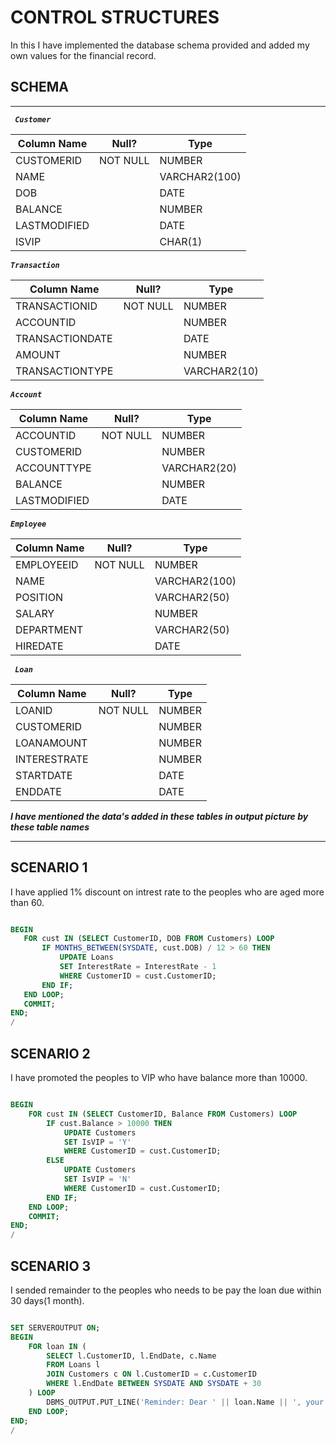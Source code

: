 # CONTROL STRUCTURES

In this I have implemented the database schema provided and added my own values for the financial record.

## SCHEMA
---------------------------

***``` Customer```***

| Column Name   | Null?     | Type           |
|---------------|-----------|----------------|
| CUSTOMERID    | NOT NULL  | NUMBER         |
| NAME          |           | VARCHAR2(100)  |
| DOB           |           | DATE           |
| BALANCE       |           | NUMBER         |
| LASTMODIFIED  |           | DATE           |
| ISVIP         |           | CHAR(1)        |

***``` Transaction ```***

| Column Name      | Null?     | Type           |
|------------------|-----------|----------------|
| TRANSACTIONID    | NOT NULL  | NUMBER         |
| ACCOUNTID        |           | NUMBER         |
| TRANSACTIONDATE  |           | DATE           |
| AMOUNT           |           | NUMBER         |
| TRANSACTIONTYPE  |           | VARCHAR2(10)   |

***``` Account ```***

| Column Name   | Null?     | Type           |
|---------------|-----------|----------------|
| ACCOUNTID     | NOT NULL  | NUMBER         |
| CUSTOMERID    |           | NUMBER         |
| ACCOUNTTYPE   |           | VARCHAR2(20)   |
| BALANCE       |           | NUMBER         |
| LASTMODIFIED  |           | DATE           |

***``` Employee ```***

| Column Name | Null?     | Type           |
|-------------|-----------|----------------|
| EMPLOYEEID  | NOT NULL  | NUMBER         |
| NAME        |           | VARCHAR2(100)  |
| POSITION    |           | VARCHAR2(50)   |
| SALARY      |           | NUMBER         |
| DEPARTMENT  |           | VARCHAR2(50)   |
| HIREDATE    |           | DATE           |

***``` Loan```***

| Column Name   | Null?     | Type           |
|---------------|-----------|----------------|
| LOANID        | NOT NULL  | NUMBER         |
| CUSTOMERID    |           | NUMBER         |
| LOANAMOUNT    |           | NUMBER         |
| INTERESTRATE  |           | NUMBER         |
| STARTDATE     |           | DATE           |
| ENDDATE       |           | DATE           |



***I have mentioned the data's added in these tables in output picture by these table names***

---------------------------

## SCENARIO 1

 I have applied 1% discount on intrest rate to the peoples who are aged more than 60.

 ``` sql

BEGIN
    FOR cust IN (SELECT CustomerID, DOB FROM Customers) LOOP
        IF MONTHS_BETWEEN(SYSDATE, cust.DOB) / 12 > 60 THEN
            UPDATE Loans
            SET InterestRate = InterestRate - 1
            WHERE CustomerID = cust.CustomerID;
        END IF;
    END LOOP;
    COMMIT;
END;
/

 ```

## SCENARIO 2

 I have promoted the peoples to VIP who have balance more than 10000.

``` sql

BEGIN
    FOR cust IN (SELECT CustomerID, Balance FROM Customers) LOOP
        IF cust.Balance > 10000 THEN
            UPDATE Customers
            SET IsVIP = 'Y'
            WHERE CustomerID = cust.CustomerID;
        ELSE
            UPDATE Customers
            SET IsVIP = 'N'
            WHERE CustomerID = cust.CustomerID;
        END IF;
    END LOOP;
    COMMIT;
END;
/

```

## SCENARIO 3

I sended remainder to the peoples who needs to be pay the loan due within 30 days(1 month).

``` sql

SET SERVEROUTPUT ON;
BEGIN
    FOR loan IN (
        SELECT l.CustomerID, l.EndDate, c.Name
        FROM Loans l
        JOIN Customers c ON l.CustomerID = c.CustomerID
        WHERE l.EndDate BETWEEN SYSDATE AND SYSDATE + 30
    ) LOOP
        DBMS_OUTPUT.PUT_LINE('Reminder: Dear ' || loan.Name || ', your loan is due on ' || TO_CHAR(loan.EndDate, 'YYYY-MM-DD'));
    END LOOP;
END;
/

```
